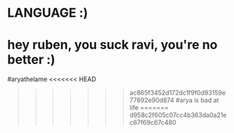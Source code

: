 # LANGUAGE :)

hey ruben, you suck
ravi, you're no better :)
=======
#aryathelame
<<<<<<< HEAD
>>>>>>> ac865f3452d172dc1f9f0d93159e77892e90d874
#arya is bad at life
=======
>>>>>>> d958c2f605c07cc4b363da0a21ec67f69c67c480

